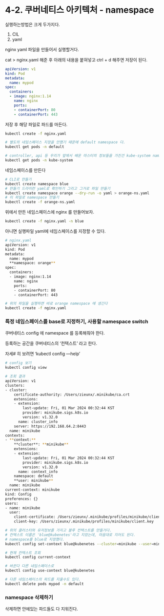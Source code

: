 # 4-2. 쿠버네티스 아키텍처 - namespace

실행하는방법은 크게 두가지다.

1. CIL
2. yaml

nginx yaml 파일을 만들어서 실행할거다.

cat > nginx.yaml 해준 후 아래의 내용을 붙혀넣고 ctrl + d 해주면 저장이 된다.

```yaml
apiVersion: v1
kind: Pod
metadata:
  name: mypod
spec:
  containers:
  - image: nginx:1.14
    name: nginx
    ports:
    - containerPort: 80
    - containerPort: 443

```

저장 후 해당 파일로 파드를 마든다.

```bash
kubectl create -f nginx.yaml

# 별도의 네임스페이스 지정을 안했기 때문에 default namespace 다.
kubectl get pods -n default

# controller, api 등 우리가 앞에서 배운 마스터의 정보들을 가진건 kube-system namespace로 확인 가능하다.
kubectl get pods -n kube-system
```

네임스페이스를 만든다

```bash
# CLI로 만들기
kubectl create namespace blue
# 만들기 드라이런 yaml로 확인하기 그리고 그거로 파일 만들기 
kubectl create namespace orange --dry-run -o yaml > orange-ns.yaml
# 이 파일로 namespace 만들기
kubectl create -f orange-ns.yaml
```

위에서 만든 네임스페이스에 nginx 를 만들어보자.

```bash
kubectl create -f nginx.yaml -n blue
```

아니면 실행파일 yaml에 네임스페이스를 지정할 수 있다.

```bash
# nginx.yaml
apiVersion: v1
kind: Pod
metadata:
  name: mypod
  **namespace: orange**
spec:
  containers:
  - image: nginx:1.14
    name: nginx
    ports:
    - containerPort: 80
    - containerPort: 443

# 위의 파일을 실행하면 바로 orange namespace 에 생긴다
kubectl create -f nginx.yaml
```

### 특정 네임스페이스를 base로 지정하기, 사용할 namespace switch

쿠버네티스 config 에 namespace 를 등록해줘야 한다.

등록하는 공간을 쿠버네티스의 ‘컨텍스트’ 라고 한다.

자세# 히 보려면 ‘kubectl config —help’

```bash
# config 보기
kubectl config view

# 조회 결과
apiVersion: v1
clusters:
- cluster:
    certificate-authority: /Users/zieunx/.minikube/ca.crt
    extensions:
    - extension:
        last-update: Fri, 01 Mar 2024 00:32:44 KST
        provider: minikube.sigs.k8s.io
        version: v1.32.0
      name: cluster_info
    server: https://192.168.64.2:8443
  name: minikube
contexts:
- **context:**
    **cluster**: **minikube**
    extensions:
    - extension:
        last-update: Fri, 01 Mar 2024 00:32:44 KST
        provider: minikube.sigs.k8s.io
        version: v1.32.0
      name: context_info
    namespace: default
    **user: minikube**
  name: minikube
current-context: minikube
kind: Config
preferences: {}
users:
- name: minikube
  user:
    client-certificate: /Users/zieunx/.minikube/profiles/minikube/client.crt
    client-key: /Users/zieunx/.minikube/profiles/minikube/client.key

# 위의 클러스터와 유저정보를 가지고 블루 컨텍스트를 만들거다.
# 컨텍스트 이름은 'blue@kubenetes'라고 지었는데, 마음대로 지어도 된다.
# namespace를 blue로 지정했다.
kubectl config set-context blue@kubenetes --cluster=minikube --user=minikube --namespace=blue

# 현재 컨텍스트 조회
kubectl config current-context

# 바꾼다 다른 네임스페이스로
kubectl config use-context blue@kubenetes

# 다른 네임스페이스의 파드를 지울수도 있다.
kubectl delete pods mypod -n default
```

### namespace 삭제하기

삭제하면 안에있는 파드들도 다 지워진다.